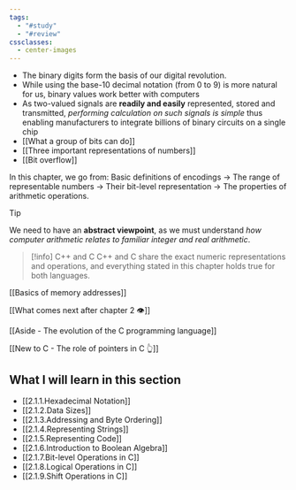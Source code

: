 ```yaml
---
tags:
  - "#study"
  - "#review"
cssclasses:
  - center-images
---
```

- The binary digits form the basis of our digital revolution.
- While using the base-10 decimal notation (from 0 to 9) is more natural for us, binary values work better with computers
- As two-valued signals are **readily and easily** represented, stored and transmitted, *performing calculation on such signals is simple* thus enabling manufacturers to integrate billions of binary circuits on a single chip
- [[What a group of bits can do]]
- [[Three important representations of numbers]]
- [[Bit overflow]]


In this chapter, we go from: Basic definitions of encodings → The range of representable numbers → Their bit-level representation → The properties of arithmetic operations.


> [!tip] 
> We need to have an **abstract viewpoint**, as we must understand *how computer arithmetic relates to familiar integer and real arithmetic*.



> [!info] C++ and C
> C++ and C share the exact numeric representations and operations, and everything stated in this chapter holds true for both languages.


[[Basics of memory addresses]]

[[What comes next after chapter 2 👁️]]

[[Aside - The evolution of the C programming language]]

[[New to C - The role of pointers in C 👆]]

## What I will learn in this section

- [[2.1.1.Hexadecimal Notation]]
- [[2.1.2.Data Sizes]]
- [[2.1.3.Addressing and Byte Ordering]]
- [[2.1.4.Representing Strings]]
- [[2.1.5.Representing Code]]
- [[2.1.6.Introduction to Boolean Algebra]]
- [[2.1.7.Bit-level Operations in C]]
- [[2.1.8.Logical Operations in C]]
- [[2.1.9.Shift Operations in C]]
